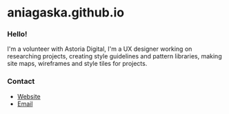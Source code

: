 # aniagaska.github.io

### Hello!

I'm a volunteer with Astoria Digital, I'm a UX designer working on researching projects, creating style guidelines and pattern libraries, making site maps, wireframes and style tiles for projects. 

### Contact

- [Website](http://www.aniastypul.com)
- [Email](mailto:ania@astoria.digital)